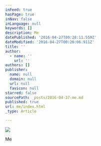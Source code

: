 ```yaml
---
inFeed: true
hasPage: true
inNav: false
inLanguage: null
keywords: []
description: Me
datePublished: '2016-04-27T00:28:11.559Z'
dateModified: '2016-04-27T00:28:06.911Z'
title: ''
author:
  - name: ''
    url: ''
authors: []
publisher:
  name: null
  domain: null
  url: null
  favicon: null
starred: false
sourcePath: _posts/2016-04-27-me.md
published: true
url: me/index.html
_type: Article

---
```

![](https://the-grid-user-content.s3-us-west-2.amazonaws.com/8a8110ae-bb65-4df1-9904-f0f903537a03.jpg)

Me